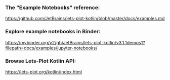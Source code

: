 ### The "Example Notebooks" reference:

https://github.com/JetBrains/lets-plot-kotlin/blob/master/docs/examples.md

### Explore example notebooks in Binder:

https://mybinder.org/v2/gh/JetBrains/lets-plot-kotlin/v3.1.1demos1?filepath=docs/examples/jupyter-notebooks/

### Browse Lets-Plot Kotlin API:

https://lets-plot.org/kotlin/index.html